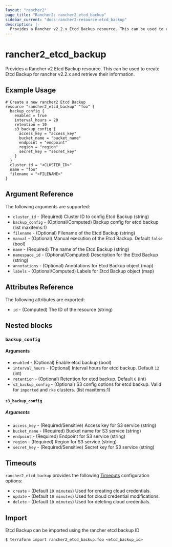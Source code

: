```yaml
---
layout: "rancher2"
page_title: "Rancher2: rancher2_etcd_backup"
sidebar_current: "docs-rancher2-resource-etcd_backup"
description: |-
  Provides a Rancher v2.2.x Etcd Backup resource. This can be used to create Etcd Backup for rancher v2.2 node templates and retrieve their information.
---
```


# rancher2\_etcd\_backup

Provides a Rancher v2 Etcd Backup resource. This can be used to create Etcd Backup for rancher v2.2.x and retrieve their information. 

## Example Usage

```hcl
# Create a new rancher2 Etcd Backup
resource "rancher2_etcd_backup" "foo" {
  backup_config {
    enabled = true
    interval_hours = 20
    retention = 10
    s3_backup_config {
      access_key = "access_key"
      bucket_name = "bucket_name"
      endpoint = "endpoint"
      region = "region"
      secret_key = "secret_key"
    }
  }
  cluster_id = "<CLUSTER_ID>"
  name = "foo"
  filename = "<FILENAME>"
}
```

## Argument Reference

The following arguments are supported:

* `cluster_id` - (Required) Cluster ID to config Etcd Backup (string)
* `backup_config` - (Optional/Computed) Backup config for etcd backup (list maxitems:1)
* `filename` - (Optional) Filename of the Etcd Backup (string)
* `manual` - (Optional) Manual execution of the Etcd Backup. Default `false` (bool)
* `name` - (Required) The name of the Etcd Backup (string)
* `namespace_id` - (Optional/Computed) Description for the Etcd Backup (string)
* `annotations` - (Optional) Annotations for Etcd Backup object (map)
* `labels` - (Optional/Computed) Labels for Etcd Backup object (map)

## Attributes Reference

The following attributes are exported:

* `id` - (Computed) The ID of the resource (string)

## Nested blocks

### `backup_config`

#### Arguments

* `enabled` - (Optional) Enable etcd backup (bool)
* `interval_hours` - (Optional) Interval hours for etcd backup. Default `12` (int)
* `retention` - (Optional) Retention for etcd backup. Default `6` (int)
* `s3_backup_config` - (Optional) S3 config options for etcd backup. Valid for `imported` and `rke` clusters. (list maxitems:1)

#### `s3_backup_config`

##### Arguments

* `access_key` - (Required/Sensitive) Access key for S3 service (string)
* `bucket_name` - (Required) Bucket name for S3 service (string)
* `endpoint` - (Required) Endpoint for S3 service (string)
* `region` - (Required) Region for S3 service (string)
* `secret_key` - (Required/Sensitive) Secret key for S3 service (string)

## Timeouts

`rancher2_etcd_backup` provides the following
[Timeouts](https://www.terraform.io/docs/configuration/resources.html#operation-timeouts) configuration options:

- `create` - (Default `10 minutes`) Used for creating cloud credentials.
- `update` - (Default `10 minutes`) Used for cloud credential modifications.
- `delete` - (Default `10 minutes`) Used for deleting cloud credentials.

## Import

Etcd Backup can be imported using the rancher etcd backup ID

```
$ terraform import rancher2_etcd_backup.foo <etcd_backup_id>
```

